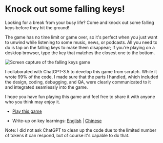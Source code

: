 # Knock out some falling keys!
Looking for a break from your busy life? Come and knock out some falling keys before they hit the ground!

The game has no time limit or game over, so it's perfect when you just want to unwind while listening to some music, news, or podcasts. All you need to do is tap on the falling keys to make them disappear; if you're playing on a desktop browser, type the key that matches the closest one to the bottom.

![Screen capture of the falling keys game](https://media3.giphy.com/media/Rw3I3T2pBWxbSYgfe6/giphy.gif)

I collaborated with ChatGPT-3.5 to develop this game from scratch. While it wrote 99% of the code, I made sure that the parts I handled, which included the design, coding, debugging, and QA, were clearly communicated to it and integrated seamlessly into the game.

I hope you have fun playing this game and feel free to share it with anyone who you think may enjoy it.

- [Play this game](http://yingyingz.com/exp/keys)

- Write-up on key learnings: [English](https://yingyingzux.substack.com/p/a-delightful-experience-of-teaming-up-with-chatgpt-to-build-a-simple-game) | [Chinese](https://mp.weixin.qq.com/s/8lGrLDTGt8uqob4guuFNyA)


Note: I did not ask ChatGPT to clean up the code due to the limited number of tokens it can respond, but of course it's capable to do that.

